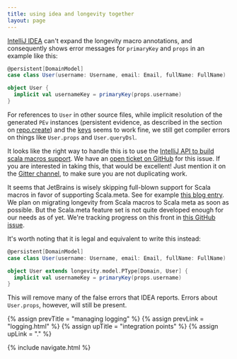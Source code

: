 ```yaml
---
title: using idea and longevity together
layout: page
---
```


[IntelliJ IDEA](https://www.jetbrains.com/idea/) can't expand the longevity macro annotations, and
consequently shows error messages for `primaryKey` and `props` in an example like this:

```scala
@persistent[DomainModel]
case class User(username: Username, email: Email, fullName: FullName)

object User {
  implicit val usernameKey = primaryKey(props.username)
}
```

For references to `User` in other source files, while implicit resolution of the generated `PEv`
instances (persistent evidence, as described in the section on
[repo.create](http://longevityframework.org/manual/repo/create.html)) and the
[keys](http://longevityframework.org/manual/ptype/keys.html) seems to work fine, we still get
compiler errors on things like `User.props` and `User.queryDsl`.

It looks like the right way to handle this is to use the [IntelliJ API to build scala macros
support](https://blog.jetbrains.com/scala/2015/10/14/intellij-api-to-build-scala-macros-support/).
We have an [open ticket on GitHub](https://github.com/longevityframework/longevity/issues/38) for
this issue. If you are interested in taking this, that would be excellent! Just mention it on the
[Gitter channel](https://gitter.im/longevityframework/longevity), to make sure you are not
duplicating work.

It seems that JetBrains is wisely skipping full-blown support for Scala macros in favor of
supporting Scala.meta. See for example [this blog
entry](https://blog.jetbrains.com/scala/2016/11/11/intellij-idea-2016-3-rc-scala-js-scala-meta-and-more/).
We plan on migrating longevity from Scala macros to Scala meta as soon as possible. But the
Scala.meta feature set is not quite developed enough for our needs as of yet. We're tracking
progress on this front in [this GitHub
issue](https://github.com/longevityframework/longevity/issues/37).

It's worth noting that it is legal and equivalent to write this instead:

```scala
@persistent[DomainModel]
case class User(username: Username, email: Email, fullName: FullName)

object User extends longevity.model.PType[Domain, User] {
  implicit val usernameKey = primaryKey(props.username)
}
```

This will remove many of the false errors that IDEA reports. Errors about `User.props`, however,
will still be present.

{% assign prevTitle = "managing logging" %}
{% assign prevLink  = "logging.html" %}
{% assign upTitle   = "integration points" %}
{% assign upLink    = "." %}

{% include navigate.html %}

